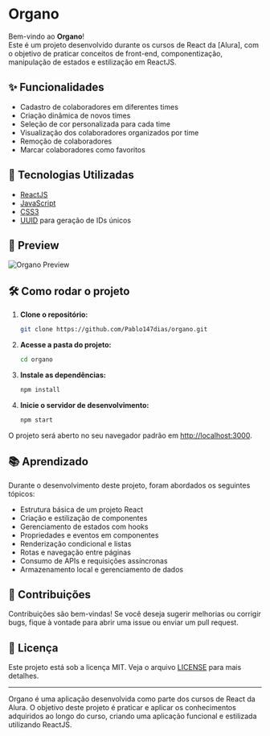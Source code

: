 # Organo

Bem-vindo ao **Organo**!  
Este é um projeto desenvolvido durante os cursos de React da [Alura], com o objetivo de praticar conceitos de front-end, componentização, manipulação de estados e estilização em ReactJS.

## ✨ Funcionalidades

- Cadastro de colaboradores em diferentes times
- Criação dinâmica de novos times
- Seleção de cor personalizada para cada time
- Visualização dos colaboradores organizados por time
- Remoção de colaboradores
- Marcar colaboradores como favoritos

## 🚀 Tecnologias Utilizadas

- [ReactJS](https://reactjs.org/)
- [JavaScript](https://developer.mozilla.org/pt-BR/docs/Web/JavaScript)
- [CSS3](https://developer.mozilla.org/pt-BR/docs/Web/CSS)
- [UUID](https://www.npmjs.com/package/uuid) para geração de IDs únicos

## 📸 Preview

![Organo Preview](./public/imagens/preview.png)

## 🛠️ Como rodar o projeto

1. **Clone o repositório:**
   ```bash
   git clone https://github.com/Pablo147dias/organo.git
   ```

2. **Acesse a pasta do projeto:**
   ```bash
   cd organo
   ```

3. **Instale as dependências:**
   ```bash
   npm install
   ```

4. **Inicie o servidor de desenvolvimento:**
   ```bash
   npm start
   ```

O projeto será aberto no seu navegador padrão em [http://localhost:3000](http://localhost:3000).

## 📚 Aprendizado

Durante o desenvolvimento deste projeto, foram abordados os seguintes tópicos:

- Estrutura básica de um projeto React
- Criação e estilização de componentes
- Gerenciamento de estados com hooks
- Propriedades e eventos em componentes
- Renderização condicional e listas
- Rotas e navegação entre páginas
- Consumo de APIs e requisições assíncronas
- Armazenamento local e gerenciamento de dados

## 🤝 Contribuições

Contribuições são bem-vindas! Se você deseja sugerir melhorias ou corrigir bugs, fique à vontade para abrir uma issue ou enviar um pull request.

## 📝 Licença

Este projeto está sob a licença MIT. Veja o arquivo [LICENSE](LICENSE) para mais detalhes.

---

Organo é uma aplicação desenvolvida como parte dos cursos de React da Alura. O objetivo deste projeto é praticar e aplicar os conhecimentos adquiridos ao longo do curso, criando uma aplicação funcional e estilizada utilizando ReactJS.
